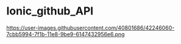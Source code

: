 # Ionic_github_API

https://user-images.githubusercontent.com/40801686/42246060-7cbb5994-7f1b-11e8-9be9-6147432956e6.png
